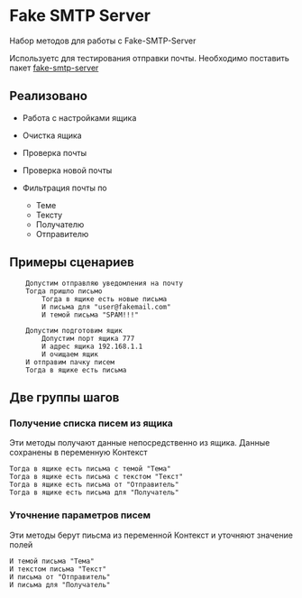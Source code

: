 # Fake SMTP Server
Набор методов для работы с Fake-SMTP-Server

Используетс для тестирования отправки почты. Необходимо поставить пакет [fake-smtp-server](https://www.npmjs.com/package/fake-smtp-server)

## Реализовано

* Работа с настройками ящика
* Очистка ящика
* Проверка почты
* Проверка новой почты
* Фильтрация почты по
  
  + Теме
  + Тексту
  + Получателю
  + Отправителю

## Примеры сценариев

```
    Допустим отправляю уведомления на почту
    Тогда пришло письмо
        Тогда в ящике есть новые письма
        И письма для "user@fakemail.com"
        И темой письма "SPAM!!!"
```

```
    Допустим подготовим ящик
        Допустим порт ящика 777
        И адрес ящика 192.168.1.1
        И очищаем ящик
    И отправим пачку писем
    Тогда в ящике есть письма
```

## Две группы шагов

### Получение списка писем из ящика

Эти методы получают данные непосредственно из ящика. Данные сохранены в переменную Контекст

```
Тогда в ящике есть письма с темой "Тема"
Тогда в ящике есть письма с текстом "Текст"
Тогда в ящике есть письма от "Отправитель"
Тогда в ящике есть письма для "Получатель"
```

### Уточнение параметров писем

Эти методы берут пиьсма из переменной Контекст и уточняют значение полей

```
И темой письма "Тема"
И текстом письма "Текст"
И письма от "Отправитель"
И письма для "Получатель"
```

